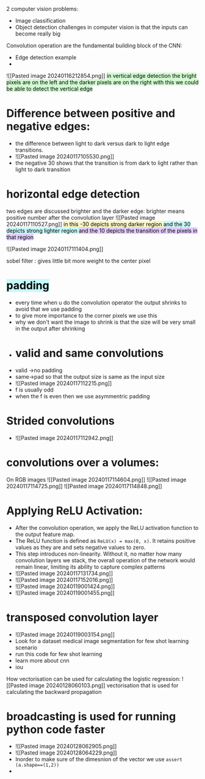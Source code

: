 2 computer vision problems:
- Image classification
- Object detection
challenges in computer vision is that the inputs can become really big


Convolution operation are the fundamental building block of the CNN:
- Edge detection example
- 
![[Pasted image 20240116212854.png]]
<mark style="background: #BBFABBA6;">in vertical edge detection the bright pixels are on the left and the darker pixels are on the right with this we could be able to detect the vertical edge</mark>


# Difference between positive and negative edges:
- the difference between light to dark versus dark to light edge transitions.
- ![[Pasted image 20240117105530.png]]
- the negative 30 shows that the transition is from dark to light rather than light to dark transition
# horizontal edge detection
two edges are discussed brighter and the darker edge:
brighter means positive number after the convolution layer
![[Pasted image 20240117110527.png]]
<mark style="background: #FFF3A3A6;">in this -30 depicts strong darker region </mark>
<mark style="background: #ABF7F7A6;">and the 30 depicts strong lighter region </mark>
<mark style="background: #D2B3FFA6;">and the 10 depicts the transition of the pixels in that region</mark>

![[Pasted image 20240117111404.png]]

sobel filter :
gives little bit more weight to the center pixel

# <mark style="background: #ABF7F7A6;"> padding</mark>

- every time when u do the convolution operator the output shrinks to avoid that we use padding
- to give more importance to the corner pixels we use this 
- why we don't want the image to shrink is that the size will be very small in the output after shrinking
- # valid and same convolutions
- valid ->no padding
- same->pad so that the output size is same as the input size
- ![[Pasted image 20240117112215.png]]
- f is usually odd
- when the f is even then we use asymmentric padding
# Strided convolutions
- ![[Pasted image 20240117112942.png]]
# convolutions over a volumes:
On RGB images
![[Pasted image 20240117114604.png]]
![[Pasted image 20240117114725.png]]
![[Pasted image 20240117114848.png]]

# Applying ReLU Activation:

- After the convolution operation, we apply the ReLU activation function to the output feature map.
- The ReLU function is defined as `ReLU(x) = max(0, x)`. It retains positive values as they are and sets negative values to zero.
- This step introduces non-linearity. Without it, no matter how many convolution layers we stack, the overall operation of the network would remain linear, limiting its ability to capture complex patterns
- ![[Pasted image 20240117131734.png]]
- ![[Pasted image 20240117152016.png]]
- ![[Pasted image 20240119001424.png]]
- ![[Pasted image 20240119001455.png]]

# transposed convolution layer
- ![[Pasted image 20240119003154.png]]
- Look for a dataset medical image segmentation for few shot learning scenario
- run this code for few shot learning
- learn more about cnn
- iou 



How vectorisation can be used for calculating the logistic regression:
![[Pasted image 20240128060103.png]]
vectorisation that is used for calculating the backward propagation



# broadcasting is used for running python code faster
- ![[Pasted image 20240128062905.png]]
- ![[Pasted image 20240128064229.png]]
- Inorder to make sure of the dimesnion of the vector we use `assert (a.shape==(1,2))`
- 
